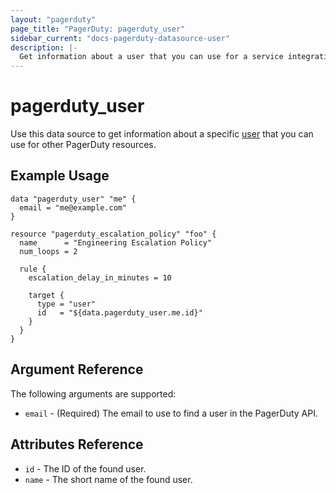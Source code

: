 ```yaml
---
layout: "pagerduty"
page_title: "PagerDuty: pagerduty_user"
sidebar_current: "docs-pagerduty-datasource-user"
description: |-
  Get information about a user that you can use for a service integration (e.g Amazon Cloudwatch, Splunk, Datadog).
---
```


# pagerduty\_user

Use this data source to get information about a specific [user][1] that you can use for other PagerDuty resources.

## Example Usage

```hcl
data "pagerduty_user" "me" {
  email = "me@example.com"
}

resource "pagerduty_escalation_policy" "foo" {
  name      = "Engineering Escalation Policy"
  num_loops = 2

  rule {
    escalation_delay_in_minutes = 10

    target {
      type = "user"
      id   = "${data.pagerduty_user.me.id}"
    }
  }
}
```

## Argument Reference

The following arguments are supported:

* `email` - (Required) The email to use to find a user in the PagerDuty API.

## Attributes Reference
* `id` - The ID of the found user.
* `name` - The short name of the found user.

[1]: https://v2.developer.pagerduty.com/v2/page/api-reference#!/Users/get_users
